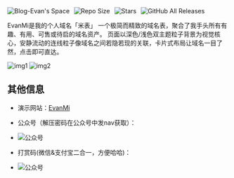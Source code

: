 <div style="display: flex; align-items: center; gap: 10px;">
    <a href="https://evan.xin" target="_blank">
        <img src="https://img.shields.io/badge/Blog-Evan's%20Space-black?logo=blog&color=red&style=flat" alt="Blog-Evan's Space" style="display: inline-block;">
    </a>
    <a href="https://github.com/EvanTop/EvanMi" target="_blank">
        <img src="https://img.shields.io/github/repo-size/EvanTop/EvanMi?style=flat" alt="Repo Size" style="display: inline-block;">
    </a>
    <a href="https://github.com/EvanTop/EvanMi/stargazers" target="_blank">
        <img src="https://img.shields.io/github/stars/EvanTop/EvanMi?style=flat" alt="Stars" style="display: inline-block;">
    </a>
    <a href="https://github.com/EvanTop/EvanMi/releases" target="_blank">
        <img src="https://img.shields.io/github/downloads/EvanTop/EvanMi/total?style=flat" alt="GitHub All Releases" style="display: inline-block;">
    </a>
</div>


EvanMi是我的个人域名「米表」
一个极简而精致的域名表，聚合了我手头所有有趣、有用、可售或待启的域名资产。
页面以深色/浅色双主题粒子背景为视觉核心，安静流动的连线粒子像域名之间若隐若现的关联，卡片式布局让域名一目了然，点击即可直达。

![img1](https://i.imgur.com/Ul47Dfw.png)
![img2](https://i.imgur.com/y5DWtPt.png)

## 其他信息
- 演示网站：[EvanMi](https://evan.xin/mi.html) 

- 公众号（解压密码在公众号中发nav获取）：
- ![公众号](https://www.evan.xin/wp-content/uploads/2025/04/111.png)
- 打赏码(微信&支付宝二合一，方便哈哈)：
- ![公众号](https://www.evan.xin/wp-content/uploads/2025/05/wechat-alipay.png)
